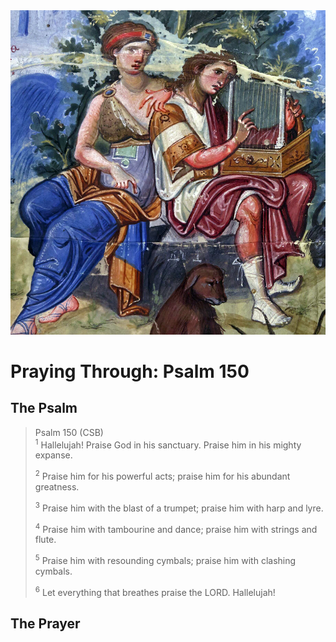 <img class="intro-right" src="art-paris-psalter.jpg">

<style>
  li {list-style-type: none;}
  p + ul {
    margin-top: -18px;
}
</style>

# Praying Through: Psalm 150

## The Psalm

>Psalm 150 (CSB)  
><sup>1</sup> Hallelujah! Praise God in his sanctuary. Praise him in his mighty expanse. 
>
><sup>2</sup> Praise him for his powerful acts; praise him for his abundant greatness. 
>
><sup>3</sup> Praise him with the blast of a trumpet; praise him with harp and lyre. 
>
><sup>4</sup> Praise him with tambourine and dance; praise him with strings and flute. 
>
><sup>5</sup> Praise him with resounding cymbals; praise him with clashing cymbals. 
>
><sup>6</sup> Let everything that breathes praise the LORD. Hallelujah!

## The Prayer

<div style="font-variant: small-caps;">

</div>
